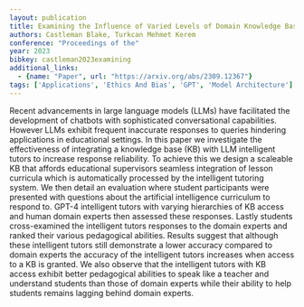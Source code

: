 ```yaml
---
layout: publication
title: Examining the Influence of Varied Levels of Domain Knowledge Base Inclusion in GPT-based Intelligent Tutors
authors: Castleman Blake, Turkcan Mehmet Kerem
conference: "Proceedings of the"
year: 2023
bibkey: castleman2023examining
additional_links:
  - {name: "Paper", url: "https://arxiv.org/abs/2309.12367"}
tags: ['Applications', 'Ethics And Bias', 'GPT', 'Model Architecture']
---
```

Recent advancements in large language models (LLMs) have facilitated the development of chatbots with sophisticated conversational capabilities. However LLMs exhibit frequent inaccurate responses to queries hindering applications in educational settings. In this paper we investigate the effectiveness of integrating a knowledge base (KB) with LLM intelligent tutors to increase response reliability. To achieve this we design a scaleable KB that affords educational supervisors seamless integration of lesson curricula which is automatically processed by the intelligent tutoring system. We then detail an evaluation where student participants were presented with questions about the artificial intelligence curriculum to respond to. GPT-4 intelligent tutors with varying hierarchies of KB access and human domain experts then assessed these responses. Lastly students cross-examined the intelligent tutors responses to the domain experts and ranked their various pedagogical abilities. Results suggest that although these intelligent tutors still demonstrate a lower accuracy compared to domain experts the accuracy of the intelligent tutors increases when access to a KB is granted. We also observe that the intelligent tutors with KB access exhibit better pedagogical abilities to speak like a teacher and understand students than those of domain experts while their ability to help students remains lagging behind domain experts.
